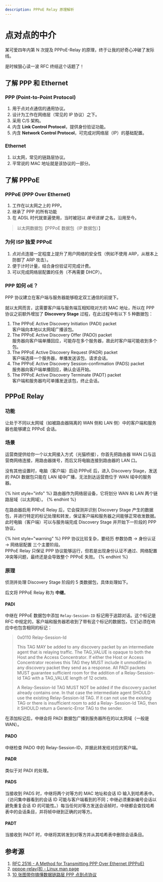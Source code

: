 ```yaml
---
description: PPPoE Relay 原理解析
---
```


# 点对点的中介

某可爱四年内第 N 次提及 PPPoE-Relay 的原理，终于让我的好奇心冲破了发际线。

是时候狠心读一波 RFC 终结这个话题了！

## 了解 PPP 和 Ethernet

### PPP (Point-to-Point Protocol)

1. 用于点对点通信的通用协议。
2. 设计为工作在网络层（常见的 IP 协议）之下。
3. 采用 C/S 架构。
4. 内含 **Link Control Protocol**，提供身份验证功能。
5. 内含 **Network Control Protocol**，可完成对网络层（IP）的基础配置。

### **Ethernet**

1. 以太网，常见的链路层协议。
2. 平常说的 MAC 地址就是该协议的一部分。&#x20;

## 了解 PPPoE

### PPPoE (PPP Over Ethernet)

1. 工作在以太网之上的 PPP。
2. 继承了 PPP 的所有功能
3. 在 ADSL 时代就普遍使用，当时被冠以 _拨号连接_ 之名，沿用至今。

> 以太网数据包【PPPoE 数据包（IP 数据包）】

### 为何 ISP 独爱 PPPoE

1. 点对点连接一定程度上提升了用户网络的安全性（例如不使用 ARP，从根本上防御了 ARP 攻击）。
2. 便于计时计量，结合身份验证可完成计费。
3. 可以完成网络层配置的任务（不再需要 DHCP）。

### PPP 如何 oE？

PPP 协议建立在客户端与服务器能够稳定双工通信的前提下。

就以太网而言，这需要客户端与服务端互相知晓对方的 MAC 地址，所以在 PPP 协议之前额外增加了 **Discovery Stage** 过程，在此过程中有以下 5 种数据包：

1. The PPPoE Active Discovery Initiation (PADI) packet\
   客户端向本地以太网域广播该包。
2. The PPPoE Active Discovery Offer (PADO) packet\
   服务器向客户端单播回应，可能存在多个服务器，故此时客户端可能收到多个包。
3. The PPPoE Active Discovery Request (PADR) packet\
   客户端选择一个服务器，单播发送该包，请求会话。
4. The PPPoE Active Discovery Session-confirmation (PADS) packet\
   服务器向客户端单播回应，确认会话开始。
5. The PPPoE Active Discovery Terminate (PADT) packet\
   客户端和服务器均可单播发送该包，终止会话。

## PPPoE Relay

### 功能

让处于不同以太网域（如被路由器隔离的 WAN 侧和 LAN 侧）中的客户端和服务器也能够建立 PPPoE 会话。

### 场景

运营商提供给你一个以太网接入方式（光猫桥接），你首先把路由器 WAN 口与运营商网络连接，用路由器拨号，而后又将电脑连接到路由器的 LAN 口。

没有其他设置时，电脑（客户端）启动 PPPoE 后，进入 Discovery Stage，发送的 PADI 数据包只能在 LAN 域中广播，无法到达运营商位于 WAN 域中的服务器。

{% hint style="info" %}
路由器作为网络层设备，它将划分 WAN 和 LAN 两个链路层域（以太网域）。
{% endhint %}

在路由器启用 PPPoE Relay 后，它会探测并识别 Discovery Stage 产生的数据包，并进行特定的标记处理和转发，保证客户端和服务器之间能够正常收发数据。此时电脑（客户端）可以与服务端完成 Discovery Stage 并开始下一阶段的 PPP 协议。

{% hint style="warning" %}
PPP 协议比较复杂，要经历 参数协商 -> 身份认证 -> 网络层配置 三个主要阶段。\
PPPoE Relay 只保证 PPP 协议能够运行，但若是出现身份认证不通过、网络配置冲突等问题，最终还是会导致整个 PPPoE 失败。
{% endhint %}

### 原理

侦测并处理 Discovery Stage 阶段的 5 类数据包，具体处理如下。

后文将 PPPoE Relay 称为 **中继**。

#### PADI

中继在 PPPoE 数据包中添加 `Relay-Session-ID` 标记用于追踪对话。这个标记是 RFC 中规定的，客户端和服务器若收到了带有这个标记的数据包，它们必须在响应中也包含相同的标记：

> 0x0110 Relay-Session-Id
>
> This TAG MAY be added to any discovery packet by an intermediate agent that is relaying traffic. The TAG\_VALUE is opaque to both the Host and the Access Concentrator. If either the Host or Access Concentrator receives this TAG they MUST include it unmodified in any discovery packet they send as a response. All PADI packets MUST guarantee sufficient room for the addition of a Relay-Session-Id TAG with a TAG\_VALUE length of 12 octets.
>
> A Relay-Session-Id TAG MUST NOT be added if the discovery packet already contains one. In that case the intermediate agent SHOULD use the existing Relay-Session-Id TAG. If it can not use the existing TAG or there is insufficient room to add a Relay- Session-Id TAG, then it SHOULD return a Generic-Error TAG to the sender.

在添加标记后，中继会将 PADI 数据包广播到服务器所在的以太网域（一般是 WAN）。

#### PADO

中继检查 PADO 中的 Relay-Session-ID，并据此转发给对应的客户端。

#### PADR

类似于对 PADI 的处理。

#### PADS

当接收到 PADS 时，中继将两个对等方的 MAC 地址和会话 ID 输入到哈希表中。（访问集中器看到的会话 ID 可能与客户端看到的不同；中继必须重新编号会话以避免重复会话 ID 的可能性。）每当任何对等方发送会话帧时，中继都会查找哈希表中的会话条目，并将帧中继到正确的对等方。

#### PADT

当接收到 PADT 时，中继将其转发到对等方并从其哈希表中删除会话条目。

## 参考源

1. [RFC 2516 - A Method for Transmitting PPP Over Ethernet (PPPoE)](https://datatracker.ietf.org/doc/html/rfc2516)
2. [pppoe-relay(8) - Linux man page](https://linux.die.net/man/8/pppoe-relay)
3. [10 张图带你搞懂数据链路层 PPP 点到点协议](https://zhuanlan.zhihu.com/p/153515394)

